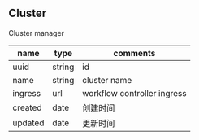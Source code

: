 
## Cluster

Cluster manager

name              |type    |comments
------------------|--------|-----------------------
uuid              |string  | id
name              |string  | cluster name
ingress           |url     | workflow controller ingress
created           |date    | 创建时间
updated           |date    | 更新时间
